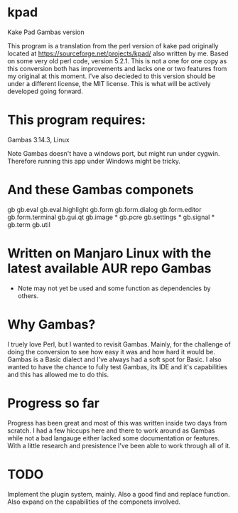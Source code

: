 # kpad

Kake Pad Gambas version

This program is a translation from the perl version of kake pad originally located at https://sourceforge.net/projects/kpad/ also written by me.
Based on some very old perl code, version 5.2.1. This is not a one for one copy as this conversion both has improvements and 
lacks one or two features from my original at this moment. I've also decieded to this version should be under a different license, the MIT license. This is what will be actively developed going forward. 

# This program requires: 

Gambas 3.14.3, Linux

Note Gambas doesn't have a windows port, but might run under cygwin. Therefore running this app under Windows might be tricky.

# And these Gambas componets

gb
gb.eval
gb.eval.highlight
gb.form
gb.form.dialog
gb.form.editor
gb.form.terminal
gb.gui.qt
gb.image *
gb.pcre
gb.settings *
gb.signal *
gb.term
gb.util


# Written on Manjaro Linux with the latest available AUR repo Gambas

* Note may not yet be used and some function as dependencies by others. 

# Why Gambas? 

I truely love Perl, but I wanted to revisit Gambas. Mainly, for the challenge of doing the conversion to see how easy it was and how hard it would be. Gambas is a Basic dialect and I've always had a soft spot for Basic. I also wanted to have the chance to fully test Gambas, its IDE and it's capabilities and this has allowed me to do this.

# Progress so far

Progress has been great and most of this was written inside two days from scratch. I had a few hiccups here and there to work around as Gambas while not a bad langauge either lacked some documentation or features. With a little research and presistence I've been able to work through all of it. 

# TODO

Implement the plugin system, mainly. Also a good find and replace function. Also expand on the capabilities of the componets involved. 
